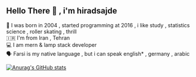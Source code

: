 ## Hello There 👋 , i'm hiradsajde 

🎂 I was born in 2004 , started programming at 2016 , i like study , statistics science , roller skating , thrill<br/>
🇮🇷 I'm from Iran , Tehran <br/>
💻 I am mern & lamp stack developer <br/>
🗣 Farsi is my native language , but i can speak english* , germany , arabic</br>

[![Anurag's GitHub stats](https://github-readme-stats.vercel.app/api?username=hiradsajde)](https://github.com/hiradsajde)
